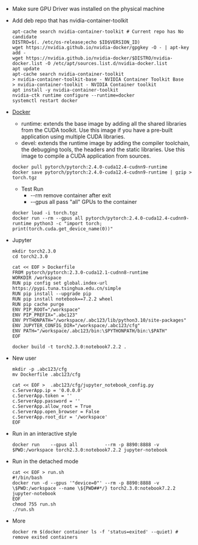 * Make sure GPU Driver was installed on the physical machine
* Add deb repo that has nvidia-container-toolkit
  ```shell
  apt-cache search nvidia-container-toolkit # Current repo has No candidate
  DISTRO=$(. /etc/os-release;echo $ID$VERSION_ID)  
  wget https://nvidia.github.io/nvidia-docker/gpgkey -O - | apt-key add -
  wget https://nvidia.github.io/nvidia-docker/$DISTRO/nvidia-docker.list -O /etc/apt/sources.list.d/nvidia-docker.list
  apt update
  apt-cache search nvidia-container-toolkit
  > nvidia-container-toolkit-base - NVIDIA Container Toolkit Base
  > nvidia-container-toolkit - NVIDIA Container toolkit
  apt install -y nvidia-container-toolkit
  nvidia-ctk runtime configure --runtime=docker
  systemctl restart docker
  ```
* [Docker](https://hub.docker.com/r/pytorch/pytorch/tags)  
  * runtime: extends the base image by adding all the shared libraries from the CUDA toolkit. Use this image if you have a pre-built application using multiple CUDA libraries.
  * devel: extends the runtime image by adding the compiler toolchain, the debugging tools, the headers and the static libraries. Use this image to compile a CUDA application from sources.
  ```
  docker pull pytorch/pytorch:2.4.0-cuda12.4-cudnn9-runtime 
  docker save pytorch/pytorch:2.4.0-cuda12.4-cudnn9-runtime | gzip > torch.tgz
  ```
  * Test Run
    * --rm remove container after exit
    * --gpus all pass "all" GPUs to the container 
  ```
  docker load -i torch.tgz
  docker run --rm --gpus all pytorch/pytorch:2.4.0-cuda12.4-cudnn9-runtime python3 -c "import torch; print(torch.cuda.get_device_name(0))"
  ```

* Jupyter
  ```shell 
  mkdir torch2.3.0
  cd torch2.3.0

  cat << EOF > Dockerfile
  FROM pytorch/pytorch:2.3.0-cuda12.1-cudnn8-runtime
  WORKDIR /workspace
  RUN pip config set global.index-url https://pypi.tuna.tsinghua.edu.cn/simple
  RUN pip install --upgrade pip
  RUN pip install notebook==7.2.2 wheel
  RUN pip cache purge
  ENV PIP_ROOT="/workspace" 
  ENV PIP_PREFIX=".abc123"
  ENV PYTHONPATH="/workspace/.abc123/lib/python3.10/site-packages"
  ENV JUPYTER_CONFIG_DIR="/workspace/.abc123/cfg" 
  ENV PATH="/workspace/.abc123/bin:\$PYTHONPATH/bin:\$PATH"
  EOF
  
  docker build -t torch2.3.0:notebook7.2.2 .
  ```
* New user
  ```shell
  mkdir -p .abc123/cfg
  mv Dockerfile .abc123/cfg

  cat << EOF >  .abc123/cfg/jupyter_notebook_config.py
  c.ServerApp.ip = '0.0.0.0'
  c.ServerApp.token = ''
  c.ServerApp.password = ''
  c.ServerApp.allow_root = True
  c.ServerApp.open_browser = False
  c.ServerApp.root_dir = '/workspace'
  EOF
  ```
* Run in an interactive style
  ```shell
  docker run    --gpus all          --rm -p 8890:8888 -v $PWD:/workspace torch2.3.0:notebook7.2.2 jupyter-notebook
  ```
* Run in the detached mode
  ```shell 
  cat << EOF > run.sh
  #!/bin/bash
  docker run -d --gpus '"device=0"' --rm -p 8890:8888 -v \$PWD:/workspace --name \${PWD##*/} torch2.3.0:notebook7.2.2 jupyter-notebook
  EOF
  chmod 755 run.sh
  ./run.sh
  ```
* More
  ```
  docker rm $(docker container ls -f 'status=exited' --quiet) # remove exited containers
  ```